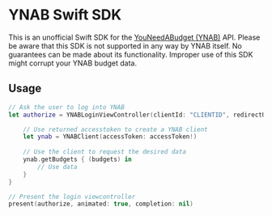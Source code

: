 # YNAB Swift SDK
This is an unofficial Swift SDK for the [YouNeedABudget (YNAB)](https://www.youneedabudget.com) API. Please be aware that this SDK is not supported in any way by YNAB itself. No guarantees can be made about its functionality. Improper use of this SDK might corrupt your YNAB budget data.

## Usage
``` Swift
// Ask the user to log into YNAB
let authorize = YNABLoginViewController(clientId: "CLIENTID", redirectUri: "REDIRECTURL") { (accessToken) in

	// Use returned accesstoken to create a YNAB client
	let ynab = YNABClient(accessToken: accessToken!)
	    
	// Use the client to request the desired data
	ynab.getBudgets { (budgets) in
	    // Use data
	}
}

// Present the login viewcontroller        
present(authorize, animated: true, completion: nil)
```
